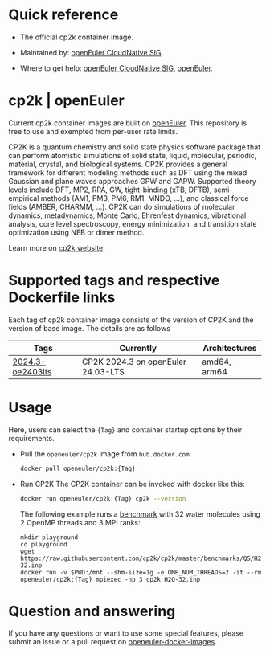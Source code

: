 # Quick reference

- The official cp2k container image.

- Maintained by: [openEuler CloudNative SIG](https://gitee.com/openeuler/cloudnative).

- Where to get help: [openEuler CloudNative SIG](https://gitee.com/openeuler/cloudnative), [openEuler](https://gitee.com/openeuler/community).
# cp2k | openEuler
Current cp2k container images are built on [openEuler](https://repo.openeuler.org/). This repository is free to use and exempted from per-user rate limits.

CP2K is a quantum chemistry and solid state physics software package that can perform atomistic simulations of solid state, liquid, molecular, periodic, material, crystal, and biological systems. CP2K provides a general framework for different modeling methods such as DFT using the mixed Gaussian and plane waves approaches GPW and GAPW. Supported theory levels include DFT, MP2, RPA, GW, tight-binding (xTB, DFTB), semi-empirical methods (AM1, PM3, PM6, RM1, MNDO, ...), and classical force fields (AMBER, CHARMM, ...). CP2K can do simulations of molecular dynamics, metadynamics, Monte Carlo, Ehrenfest dynamics, vibrational analysis, core level spectroscopy, energy minimization, and transition state optimization using NEB or dimer method.

Learn more on [cp2k website](https://www.cp2k.org/).


# Supported tags and respective Dockerfile links
Each tag of cp2k container image consists of the version of CP2K and the version of base image. The details are as follows

| Tags | Currently |  Architectures|
|------|-----------|---------------|
|[2024.3-oe2403lts](https://gitee.com/openeuler/openeuler-docker-images/blob/master/cp2k/2024.3/24.03-lts/Dockerfile)| CP2K 2024.3 on openEuler 24.03-LTS | amd64, arm64 |


# Usage
Here, users can select the `{Tag}` and container startup options by their requirements.

- Pull the `openeuler/cp2k` image from `hub.docker.com`
	```bash
	docker pull openeuler/cp2k:{Tag}
	```
- Run CP2K 
	The CP2K container can be invoked with docker like this:
	```bash
	docker run openeuler/cp2k:{Tag} cp2k --version
	```
	The following example runs a [benchmark](https://github.com/cp2k/cp2k/tree/master/benchmarks/QS)⁠ with 32 water molecules using 2 OpenMP threads and 3 MPI ranks:
	```
	mkdir playground
	cd playground
	wget https://raw.githubusercontent.com/cp2k/cp2k/master/benchmarks/QS/H2O-32.inp
	docker run -v $PWD:/mnt --shm-size=1g -e OMP_NUM_THREADS=2 -it --rm openeuler/cp2k:{Tag} mpiexec -np 3 cp2k H2O-32.inp
	```

# Question and answering
If you have any questions or want to use some special features, please submit an issue or a pull request on [openeuler-docker-images](https://gitee.com/openeuler/openeuler-docker-images).